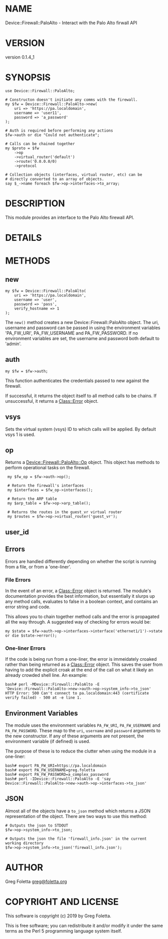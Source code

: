 # NAME

Device::Firewall::PaloAlto - Interact with the Palo Alto firwall API

# VERSION

version 0.1.4\_1

# SYNOPSIS

    use Device::Firewall::PaloAlto;

    # Constructon doesn't initiate any comms with the firewall.    
    my $fw = Device::Firewall::PaloAlto->new(
        uri => 'https://pa.localdomain',
        username => 'user11',
        password => 'a_password'
    );

    # Auth is required before performing any actions
    $fw->auth or die "Could not authenticate";

    # Calls can be chained together
    my $proto = $fw
        ->op
        ->virtual_router('default')
        ->route('0.0.0.0/0)
        ->protocol

    # Collection objects (interfaces, virtual router, etc) can be 
    # directly converted to an array of objects.
    say $_->name foreach $fw->op->interfaces->to_array;

# DESCRIPTION

This module provides an interface to the Palo Alto firewall API.

# DETAILS

# METHODS

## new

    my $fw = Device::Firewall::PaloAlto(
        uri => 'https://pa.localdomain',
        username => 'user',
        password => 'pass',
        verify_hostname => 1
    );

The `new()` method creates a new Device::Firewall::PaloAlto object. The uri, username and password can be
passed in using the environment variables 'PA\_FW\_URI', PA\_FW\_USERNAME and PA\_FW\_PASSWORD. If no environment
variables are set, the username and password both default to 'admin'.

## auth

    my $fw = $fw->auth;

This function authenticates the credentials passed to new against the firewall.

If successful, it returns the object itself to all method calls to be chains. If unsuccessful, it returns a [Class::Error](https://metacpan.org/pod/Class::Error) object.

## vsys

Sets the virtual system (vsys) ID to which calls will be applied. By default vsys 1 is used.

## op

Returns a [Device::Firewall::PaloAlto::Op](https://metacpan.org/pod/Device::Firewall::PaloAlto::Op) object. This object has methods to perform operational tasks on the firewall.

     my $fw_op = $fw->auth->op();
    
     # Return the firewall's interfaces
     my $interfaces = $fw_op->interfaces();

     # Return the ARP table
     my $arp_table = $fw->op->arp_table();

     # Returns the routes in the guest_vr virtual router
     my $routes = $fw->op->virtual_router('guest_vr');

## user\_id

## Errors

Errors are handled differently depending on whether the script is running from a file, or from a 'one-liner'.

### File Errors

In the event of an error, a [Class::Error](https://metacpan.org/pod/Class::Error) object is returned. The module's documentation provides the best information, but essentially it slurps up any method calls, evaluates to false in a boolean context, and contains an error string and code.

This allows you to chain together method calls and the error is propagated all the way through. A suggested way of checking for errors would be:

    my $state = $fw->auth->op->interfaces->interface('ethernet1/1')->state or die $state->error();

### One-liner Errors

If the code is being run from a one-liner, the error is immeidately croaked rather than being returned as a [Class::Error](https://metacpan.org/pod/Class::Error) object. This saves the user from having to add the explicit croak at the end of the call on what it likely an already crowded shell line. An example:

    bash# perl -MDevice::Firewall::PaloAlto -E 'Device::Firewall::PaloAlto->new->auth->op->system_info->to_json'         
    HTTP Error: 500 Can't connect to pa.localdomain:443 (certificate verify failed) - 500 at -e line 1.

## Environment Variables

The module uses the environment variables `PA_FW_URI`, `PA_FW_USERNAME` and `PA_FW_PASSWORD`. These map to the `uri`, `username` and `password` arguments to the new constructor. If any of these arguments are not present, the environment variable (if defined) is used.

The purpose of these is to reduce the clutter when using the module in a one-liner:

    bash# export PA_FW_URI=https://pa.localdomain
    bash# export PA_FW_USERNAME=greg.foletta
    bash# export PA_FW_PASSWORD=a_complex_password
    bash# perl -IDevice::Firewall::PaloAlto -E 'say Device::Firewall::PaloAlto->new->auth->op->interfaces->to_json'

## JSON

Almost all of the objects have a `to_json` method which returns a JSON representation of the object. There are two ways to use this method:

    # Outputs the json to STDOUT
    $fw->op->system_info->to_json;

    # Outputs the json the file 'firewall_info.json' in the current working directory
    $fw->op->system_info->to_json('firewall_info.json');

# AUTHOR

Greg Foletta <greg@foletta.org>

# COPYRIGHT AND LICENSE

This software is copyright (c) 2019 by Greg Foletta.

This is free software; you can redistribute it and/or modify it under
the same terms as the Perl 5 programming language system itself.

